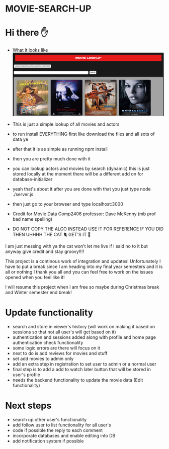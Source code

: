 # MOVIE-SEARCH-UP

# Hi there ✋

- What it looks like
  ![Image of Yaktocat](https://github.com/NirmithVictor/nirmithvictor.github.io/blob/main/Project%20Images/MovieLocator.png)

- This is just a simple lookup of all movies and actors
- to run install EVERYTHING first like download the files and all sots of data ye
- after that it is as simple as running npm install
- then you are pretty much done with it
- you can lookup actors and movies by search (dynamic) this is just stored locally at the moment there will be a different add on for database-initializer
- yeah that's about it after you are done with that you just type node ./server.js
- then just go to your browser and type localhost:3000

- Credit for Movie Data Comp2406 professor: Dave McKenny (mb prof bad name spelling)
- DO NOT COPY THE ALGO INSTEAD USE IT FOR REFERENCE IF YOU DID THEN UHHHH THE CAT 🐈 GET'S IT 🥫

I am just messing with ya the cat won't let me live if I said no to it but anyway give credit and stay groovy!!!!

This project is a continous work of integration and updates! Unfortunately I have to put a break since I am heading into my final year semesters and it is all or nothing
I thank you all and you can feel free to work on the issues opened when you feel like it!

I will resume this project when I am free so maybe during Christmas break and Winter semester end break!

# Update functionality

- search and store in viewer's history (will work on making it based on sessions so that not all user's will get based on it)
- authentication and sessions added along with profile and home page authentication check functionality
- some logic errors are there will focus on it
- next to do is add reviews for movies and stuff
- set add movies to admin only
- add an extra step in registration to set user to admin or a normal user
- final step is to add a add to watch later button that will be stored in user's profile
- needs the backend functionality to update the movie data (Edit functionality)

# Next steps

- search up other user's functionality
- add follow user to list functionality for all user's
- code if possible the reply to each comment
- incorporate databases and enable editing into DB
- add notification system if possible
